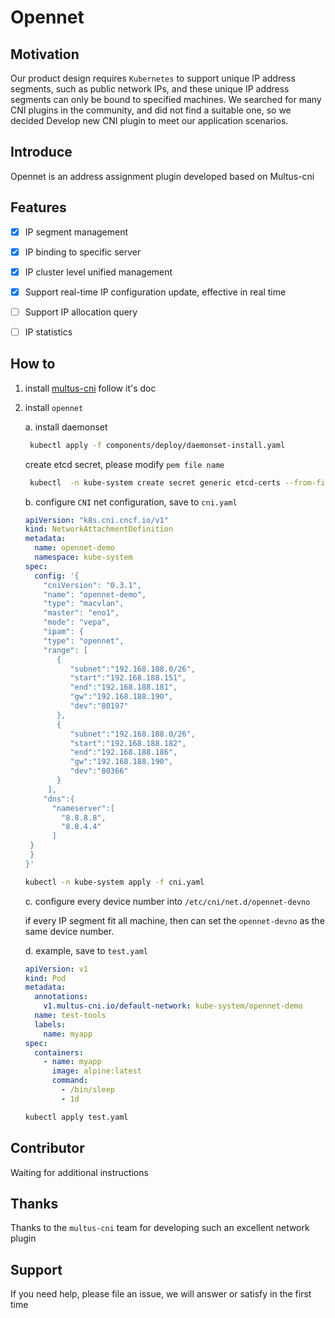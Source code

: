 # Opennet
## **Motivation**

Our product design requires `Kubernetes` to support unique IP address segments, such as public network IPs, and these unique IP address segments can only be bound to specified machines. We searched for many CNI plugins in the community, and did not find a suitable one, so we decided Develop new CNI plugin to meet our application scenarios.



## Introduce

Opennet is an address assignment plugin developed based on Multus-cni



## **Features**

- [x] IP segment management
- [x] IP binding to specific server
- [x] IP cluster level unified management
- [x] Support real-time IP configuration update, effective in real time
- [ ] Support IP allocation query
- [ ] IP statistics



## How to 

1. install [multus-cni] follow it's doc

2. install `opennet`

   a. install daemonset

   ```bash
    kubectl apply -f components/deploy/daemonset-install.yaml
   ```

   create etcd secret, please modify `pem file name`

   ```bash
    kubectl  -n kube-system create secret generic etcd-certs --from-file=/etc/etcd/ssl/etcd.pem --from-file=/etc/etcd/ssl/etcd-key.pem --from-file=/etc/etcd/ssl/etcd-root-ca.pem
   ```
   
   b. configure `CNI` net configuration, save to `cni.yaml`
   
   ```yaml
   apiVersion: "k8s.cni.cncf.io/v1"
   kind: NetworkAttachmentDefinition
   metadata:
     name: opennet-demo
     namespace: kube-system
   spec:
     config: '{
       "cniVersion": "0.3.1",
       "name": "opennet-demo",
       "type": "macvlan",
       "master": "eno1",
       "mode": "vepa",
       "ipam": {
       "type": "opennet",
       "range": [
          {
             "subnet":"192.168.188.0/26",
             "start":"192.168.188.151",
             "end":"192.168.188.181",
             "gw":"192.168.188.190",
             "dev":"80197"
          },
          {
             "subnet":"192.168.188.0/26",
             "start":"192.168.188.182",
             "end":"192.168.188.186",
             "gw":"192.168.188.190",
             "dev":"80366"
          }
        ],
       "dns":{
         "nameserver":[
           "8.8.8.8",
           "8.8.4.4"
         ]
    }
    }
   }'
   
   ```
   
   ```bash
   kubectl -n kube-system apply -f cni.yaml
   ```
   
   
   
   c. configure every device number into `/etc/cni/net.d/opennet-devno`
   
   if every IP segment fit all machine, then can set the `opennet-devno` as the same device number.
   
   d. example, save to `test.yaml`
   
   ```yaml
   apiVersion: v1
   kind: Pod
   metadata:
     annotations:
       v1.multus-cni.io/default-network: kube-system/opennet-demo
     name: test-tools
     labels:
       name: myapp
   spec:
     containers:
       - name: myapp
         image: alpine:latest
         command:
           - /bin/sleep
           - 1d
   
   ```
   
   ```bash
   kubectl apply test.yaml
   ```
   
   

## Contributor

Waiting for additional instructions



## Thanks

Thanks to the `multus-cni` team for developing such an excellent network plugin

## Support

If you need help, please file an issue, we will answer or satisfy in the first time

[multus-cni]: https://github.com/intel/multus-cni